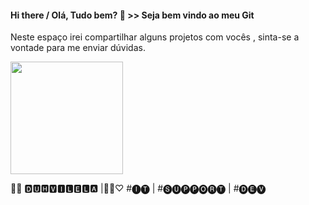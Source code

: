
#### Hi there / Olá, Tudo bem?  👋 >> Seja bem vindo ao meu Git
Neste espaço irei compartilhar alguns projetos com vocês , sinta-se a vontade para me enviar dúvidas.

<img src="https://www.alura.com.br/artigos/assets/como-criar-um-readme-para-seu-perfil-github/imagem14.gif" height="180px" width="180px" />

🙌🏻 🅳🆄🅷🆅🅸🅻🅴🅻🅰 |🧑‍💻♡ #🅘🅣 | #🅢🅤🅟🅟🅞🅡🅣 | #🅓🅔🅥 

<!--
**duvilela/duvilela** is a ✨ _special_ ✨ repository because its `README.md` (this file) appears on your GitHub profile.

<img src="https://www.alura.com.br/artigos/assets/como-criar-um-readme-para-seu-perfil-github/imagem14.gif" width="150px" />
<img src="https://www.alura.com.br/artigos/assets/como-criar-um-readme-para-seu-perfil-github/imagem14.gif" height="150px" />
![Snake animation](https://www.alura.com.br/artigos/assets/como-criar-um-readme-para-seu-perfil-github/imagem14.gif)

Here are some ideas to get you started:

- 🔭 I’m currently working on ...
- 🌱 I’m currently learning ...
- 👯 I’m looking to collaborate on ...
- 🤔 I’m looking for help with ...
- 💬 Ask me about ...
- 📫 How to reach me: ...
- 😄 Pronouns: ...
- ⚡ Fun fact: ...
-->
